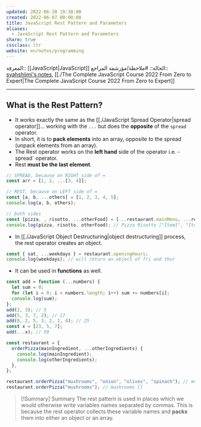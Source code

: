 ```yaml
---
updated: 2022-06-20 19:38:00
created: 2022-06-07 00:00:00
title: JavaScript Rest Pattern and Parameters
aliases:
  - JavaScript Rest Pattern and Parameters
share: true
cssclass: ltr
website: en/notes/programming
---
```


المعرفة:: [[JavaScript|JavaScript]]
الحالة:: #ملاحظة/مؤرشفة
المراجع:: [syahshiimi's notes](https://github.com/syahshiimi/second-brain/blob/2e6b1c9687a0b796978263a54191ebe31e7b608f/05%20Learning/00%20JavaScript/202107142210%20Rest%20Pattern%20And%20Parameters.md), [[./The Complete JavaScript Course 2022 From Zero to Expert|The Complete JavaScript Course 2022 From Zero to Expert]]

---

## What is the Rest Pattern?

- It works exactly the same as the [[./JavaScript Spread Operator|spread operator]]... working with the `...` but does the **opposite** of the `spread` operator.
- In short, it is to **pack elements** into an array, opposite to the spread (unpack elements from an array).
- The Rest operator works on the **left hand** side of the operator i.e. \-spread` operator.
- Rest **must be the last element**.

```js
// SPREAD, because on RIGHT side of =
const arr = [1, 2, ...[3, 4]];

// REST, because on LEFT side of =
const [a, b, ...others] = [1, 2, 3, 4, 5];
console.log(a, b, others);

// both sides
const [pizza, , risotto, ...otherFood] = [...restaurant.mainMenu, ...restaurant.starterMenu];
console.log(pizza, risotto, otherFood); // Pizza Risotto ["Item1", "Item2"]
```

- In [[./JavaScript Object Destructuring|object destructuring]] process, the rest operator creates an object.

```js
const { sat, ...weekdays } = restaurant.openingHours;
console.log(weekdays); // will return an object of fri and thur
```

- It can be used in **functions** as well.

```js
const add = function (...numbers) {
  let sum = 0;
  for (let i = 0; i < numbers.length; i++) sum += numbers[i];
  console.log(sum);
};
add(2, 3); // 5
add(5, 3, 7, 2); // 17
add(8, 2, 5, 3, 2, 1, 4); // 25
const x = [23, 5, 7];
add(...x); // 50

const restaurant = {
  orderPizza(mainIngredient, ...otherIngredients) {
    console.log(mainIngredient);
    console.log(otherIngredients);
  },
};

restaurant.orderPizza("mushrooms", "onion", "olives", "spinach"); // mushrooms ['onion', 'olives', 'spinach']
restaurant.orderPizza("mushrooms"); // mushrooms []
```

> [!Summary] Summary
> The rest pattern is used in places which we would otherwise write variables names separated by commas. This is because the rest operator collects these variable names and **packs** them into either an object or an array.
